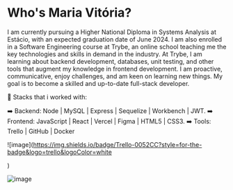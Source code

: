 # Who's Maria Vitória?

I am currently pursuing a Higher National Diploma in Systems Analysis at Estácio, with an expected graduation date of June 2024. I am also enrolled in a Software Engineering course at Trybe, an online school teaching me the key technologies and skills in demand in the industry. At Trybe, I am learning about backend development, databases, unit testing, and other tools that augment my knowledge in frontend development. I am proactive, communicative, enjoy challenges, and am keen on learning new things. My goal is to become a skilled and up-to-date full-stack developer.

📝 Stacks that i worked with:

➡️ Backend: Node | MySQL | Express | Sequelize | Workbench | JWT.
➡️ Frontend: JavaScript | React | Vercel | Figma | HTML5 | CSS3.
➡️ Tools: Trello | GitHub | Docker

![image](https://img.shields.io/badge/Trello-0052CC?style=for-the-badge&logo=trello&logoColor=white

)

![image](https://img.shields.io/badge/Docker-2CA5E0?style=for-the-badge&logo=docker&logoColor=white
)
